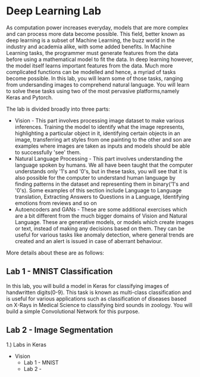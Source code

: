 # Deep Learning Lab

As computation power increases everyday, models that are more complex and can process more data become possible. This field, better known as deep learning is
a subset of Machine Learning, the buzz world in the industry and academia alike, with some added benefits. In Machine Learning tasks, the programmer must
generate features from the data before using a mathematical model to fit the data. In deep learning however, the model itself learns important features from the data.
Much more complicated functions can be modelled and hence, a myriad of tasks become possible. In this lab, you will learn some of those tasks, ranging from
undersanding images to comprehend natural language. You will learn to solve these tasks using two of the most pervasive platforms,namely Keras and Pytorch.

The lab is divided broadly into three parts:
 - Vision - This part involves processing image dataset to make various inferences. Training the model to identify what the image represents, highlighting 
 a particular object in it, identifying  certain objects in an image, transferring art styles from one painting to the other and son are examples where images are taken as inputs and models should be able to successfully 'see' them.
 - Natural Language Processing - This part involves understanding the language spoken by humans. We all have been taught that the computer understands only '1's and '0's, but in these tasks, you will see that it is also possible for the computer to understand human language by finding patterns in the dataset and representing them in binary('1's and '0's). Some examples of this section include Language to Language translation, Extracting Answers to Questions in a Language, Identifying emotions from reviews and so on  
 - Autoencoders and GANs - These are some additional exercises which are a bit different from the much bigger domains of Vision and Natural Language. These are generative models, or models which create images or text, instead of making any decisions based on them. They can be useful for various tasks like anomaly detection, where general trends are created and an alert is issued in case of aberrant behaviour.
 
 More details about these are as follows:
 
 ## Lab 1 - MNIST Classification
 
 In this lab, you will build a model in Keras for classifying images of handwritten digits(0-9). This task is known as multi-class classification and
 is useful for various applications such as classification of diseases based on X-Rays in Medical Science to classifying bird sounds in zoology.
 You will build a simple Convolutional Network for this purpose.
 
 ## Lab 2 - Image Segmentation
 
1.) Labs in Keras
 *   Vision
     * Lab 1 - MNIST 
     * Lab 2 - 
